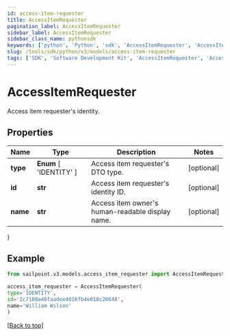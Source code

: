 ```yaml
---
id: access-item-requester
title: AccessItemRequester
pagination_label: AccessItemRequester
sidebar_label: AccessItemRequester
sidebar_class_name: pythonsdk
keywords: ['python', 'Python', 'sdk', 'AccessItemRequester', 'AccessItemRequester'] 
slug: /tools/sdk/python/v3/models/access-item-requester
tags: ['SDK', 'Software Development Kit', 'AccessItemRequester', 'AccessItemRequester']
---
```


# AccessItemRequester

Access item requester's identity.

## Properties

Name | Type | Description | Notes
------------ | ------------- | ------------- | -------------
**type** |  **Enum** [  'IDENTITY' ] | Access item requester's DTO type. | [optional] 
**id** | **str** | Access item requester's identity ID. | [optional] 
**name** | **str** | Access item owner's human-readable display name. | [optional] 
}

## Example

```python
from sailpoint.v3.models.access_item_requester import AccessItemRequester

access_item_requester = AccessItemRequester(
type='IDENTITY',
id='2c7180a46faadee4016fb4e018c20648',
name='William Wilson'
)

```
[[Back to top]](#) 

